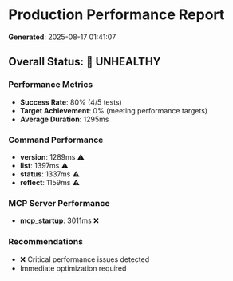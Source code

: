 
# Production Performance Report
**Generated**: 2025-08-17 01:41:07

## Overall Status: 🔴 UNHEALTHY

### Performance Metrics
- **Success Rate**: 80% (4/5 tests)
- **Target Achievement**: 0% (meeting performance targets)
- **Average Duration**: 1295ms

### Command Performance
- **version**: 1289ms ⚠️
- **list**: 1397ms ⚠️
- **status**: 1337ms ⚠️
- **reflect**: 1159ms ⚠️

### MCP Server Performance
- **mcp_startup**: 3011ms ❌

### Recommendations
- ❌ Critical performance issues detected
- Immediate optimization required
